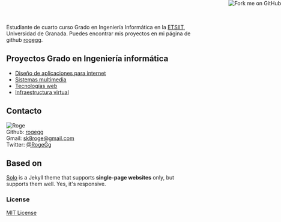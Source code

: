 

Estudiante de cuarto curso Grado en Ingeniería Informática en la [ETSIIT](http://etsiit.ugr.es/), Universidad de Granada.
Puedes encontrar mis proyectos en mi página de github [rogegg](http://github.com/rogegg).

## Proyectos Grado en Ingeniería informática

* [Diseño de aplicaciones para internet](https://github.com/rogegg/desarrolloAplicacionesInternet)
* [Sistemas multimedia](https://github.com/rogegg/Sistemas_Multimedia)
* [Tecnologías web](https://github.com/rogegg/Tecnologias_Web)
* [Infraestructura virtual](https://github.com/rogegg/IV-GII-13-14)

## Contacto

![Roge](roge.png)
<br>Github: [rogegg](http://github.com/rogegg)
<br>Gmail: [sk8roge@gmail.com](sk8roge@gmail.com)
<br>Twitter: [@RogeGg](https://twitter.com/RogeGg)


## Based on

[Solo](http://chibicode.github.io/solo) is a Jekyll theme that supports **single-page websites** only, but supports them well. Yes, it's responsive.

### License

[MIT License](http://chibicode.mit-license.org/)

<a href="https://github.com/rogegg/rogegg.github.io"><img style="position: absolute; top: 0; right: 0; border: 0;" src="https://s3.amazonaws.com/github/ribbons/forkme_right_darkblue_121621.png" alt="Fork me on GitHub"></a>
